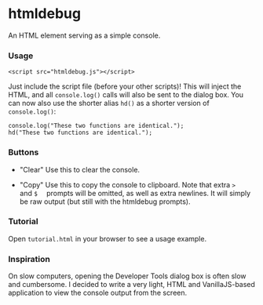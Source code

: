 # htmldebug
An HTML element serving as a simple console.

### Usage

```
<script src="htmldebug.js"></script>
```

Just include the script file (before your other scripts)! This will inject the HTML, and all `console.log()` calls will also be sent to the dialog box. You can now also use the shorter alias `hd()` as a shorter version of `console.log()`:

```
console.log("These two functions are identical.");
hd("These two functions are identical.");
```

### Buttons
- "Clear"
    Use this to clear the console.

- "Copy"
    Use this to copy the console to clipboard. Note that extra `>  ` and `$  ` prompts will be omitted, as well as extra newlines. It will simply be raw output (but still with the htmldebug prompts).

### Tutorial
Open `tutorial.html` in your browser to see a usage example.

### Inspiration
On slow computers, opening the Developer Tools dialog box is often slow and cumbersome. I decided to write a very light, HTML and VanillaJS-based application to view the console output from the screen.
